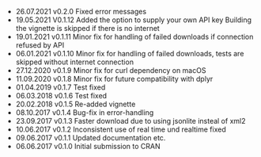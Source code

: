 - 26.07.2021 v0.2.0 Fixed error messages
- 19.05.2021 V0.1.12 Added the option to supply your own API key
                     Building the vignette is skipped if there is no internet
- 19.01.2021 v0.1.11 Minor fix for handling of failed downloads if connection refused by API
- 06.01.2021 v0.1.10 Minor fix for handling of failed downloads, tests are skipped without internet connection
- 27.12.2020 v0.1.9 Minor fix for curl dependency on macOS
- 11.09.2020 v0.1.8 Minor fix for future compatibility with dplyr
- 01.04.2019 v0.1.7 Test fixed
- 06.03.2018 v0.1.6 Test fixed
- 20.02.2018 v0.1.5 Re-added vignette
- 08.10.2017 v0.1.4 Bug-fix in error-handling
- 23.09.2017 v0.1.3 Faster download due to using jsonlite insteal of xml2
- 10.06.2017 v0.1.2 Inconsistent use of real time und realtime fixed
- 09.06.2017 v0.1.1 Updated documentation etc.
- 06.06.2017 v0.1.0 Initial submission to CRAN
